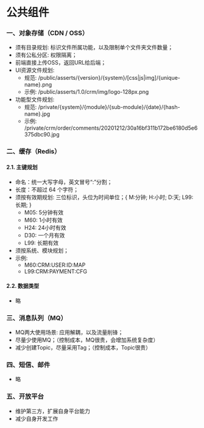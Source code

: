 # 公共组件


### 一、对象存储（CDN / OSS）
 * 须有目录规划: 标识文件所属功能，以及限制单个文件夹文件数量；
 * 须有公私分区: 权限隔离；
 * 前端直接上传OSS，返回URL给后端； 
 * UI资源文件规划: 
   * 规范: /public/asserts/{version}/{system}/[css|js|img]/{unique-name}.png
   * 示例: /public/asserts/1.0/crm/img/logo-128px.png
 * 功能型文件规划:
   * 规范: /private/{system}/{module}/{sub-module}/{date}/{hash-name}.jpg
   * 示例: /private/crm/order/comments/20201212/30a16bf311b172be6180d5e6375dbc90.jpg



### 二、缓存（Redis）

#### 2.1. 主键规划
 * 命名：统一大写字母，英文冒号“:”分割；
 * 长度：不超过 64 个字符；
 * 须按有效期规划: 三位标识，头位为时间单位；{ M:分钟; H:小时; D:天; L99:长期; }
   * M05: 5分钟有效
   * M60: 1小时有效
   * H24: 24小时有效
   * D30: 一个月有效
   * L99: 长期有效
 * 须按系统、模块规划；
 * 示例: 
   * M60:CRM:USER:ID:MAP
   * L99:CRM:PAYMENT:CFG

#### 2.2. 数据类型
 * 略



### 三、消息队列（MQ）
 * MQ两大使用场景: 应用解耦，以及流量削锋；
 * 尽量少使用MQ；（控制成本，MQ很贵，会增加系统复杂度）
 * 减少创建Topic，尽量采用Tag；（控制成本，Topic很贵）



### 四、短信、邮件
 * 略



### 五、开放平台
 * 维护第三方，扩展自身平台能力
 * 减少自身开发工作



